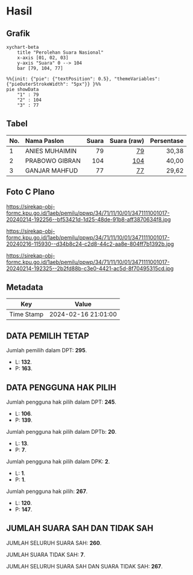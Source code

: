 # Hasil

## Grafik

```mermaid
xychart-beta
    title "Perolehan Suara Nasional"
    x-axis [01, 02, 03]
    y-axis "Suara" 0 --> 104
    bar [79, 104, 77]
```

```mermaid
%%{init: {"pie": {"textPosition": 0.5}, "themeVariables": {"pieOuterStrokeWidth": "5px"}} }%%
pie showData
    "1" : 79
    "2" : 104
    "3" : 77
```

## Tabel

| No. | Nama Paslon    | Suara | Suara (raw) | Persentase |
|:--- |:-------------- | -----:| -----------:| ----------:|
| 1   | ANIES MUHAIMIN | 79    | [79][p-1]   | 30,38      |
| 2   | PRABOWO GIBRAN | 104   | [104][p-2]  | 40,00      |
| 3   | GANJAR MAHFUD  | 77    | [77][p-3]   | 29,62      |


[p-1]: https://github.com/gigit-pemilu/pemilu-2024/blob/main/pilpres/hitung-suara/sub/34-di-yogyakarta/sub/71-kota-yogyakarta/sub/11-pakualaman/sub/1001-purwokinanti/sub/017-tps/sub/paslon-1.txt
[p-2]: https://github.com/gigit-pemilu/pemilu-2024/blob/main/pilpres/hitung-suara/sub/34-di-yogyakarta/sub/71-kota-yogyakarta/sub/11-pakualaman/sub/1001-purwokinanti/sub/017-tps/sub/paslon-2.txt
[p-3]: https://github.com/gigit-pemilu/pemilu-2024/blob/main/pilpres/hitung-suara/sub/34-di-yogyakarta/sub/71-kota-yogyakarta/sub/11-pakualaman/sub/1001-purwokinanti/sub/017-tps/sub/paslon-3.txt

## Foto C Plano

https://sirekap-obj-formc.kpu.go.id/1aeb/pemilu/ppwp/34/71/11/10/01/3471111001017-20240214-192256--bf53421d-1d25-48de-91b8-aff3870634f8.jpg

https://sirekap-obj-formc.kpu.go.id/1aeb/pemilu/ppwp/34/71/11/10/01/3471111001017-20240216-115930--d34b8c24-c2d8-44c2-aa8e-804ff7b1392b.jpg

https://sirekap-obj-formc.kpu.go.id/1aeb/pemilu/ppwp/34/71/11/10/01/3471111001017-20240214-192325--2b2fd88b-c3e0-4421-ac5d-8f70495315cd.jpg


## Metadata

| Key        | Value               |
| ---------- | ------------------- |
| Time Stamp | 2024-02-16 21:01:00 |


## DATA PEMILIH TETAP

Jumlah pemilih dalam DPT: **295**.
 * L: **132**.
 * P: **163**.

## DATA PENGGUNA HAK PILIH

Jumlah pengguna hak pilih dalam DPT: **245**.
 * L: **106**.
 * P: **139**.

Jumlah pengguna hak pilih dalam DPTb: **20**.
 * L: **13**.
 * P: **7**.

Jumlah pengguna hak pilih dalam DPK: **2**.
 * L: **1**.
 * P: **1**.

Jumlah pengguna hak pilih: **267**.
 * L: **120**.
 * P: **147**.

## JUMLAH SUARA SAH DAN TIDAK SAH

JUMLAH SELURUH SUARA SAH: **260**.

JUMLAH SUARA TIDAK SAH: **7**.

JUMLAH SELURUH SUARA SAH DAN SUARA TIDAK SAH: **267**.


